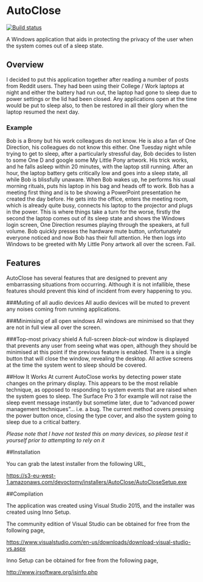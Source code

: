 # AutoClose

[![Build status](https://ci.appveyor.com/api/projects/status/lxf9tx1222i28wvb?svg=true)](https://ci.appveyor.com/project/NickDevoctomy/autoclose)

A Windows application that aids in protecting the privacy of the user when the system comes out of a sleep state.

## Overview

I decided to put this application together after reading a number of posts from Reddit users.  They had been using their College / Work laptops at night and either the battery had run out, the laptop had gone to sleep due to power settings or the lid had been closed.  Any applications open at the time would be put to sleep also, to then be restored in all their glory when the laptop resumed the next day.

### Example

Bob is a Brony but his work colleagues do not know.  He is also a fan of One Direction, his colleagues do not know this either.  One Tuesday night while trying to get to sleep, after a particularly stressful day, Bob decides to listen to some One D and google some My Little Pony artwork.  His trick works, and he falls asleep within 20 minutes, with the laptop still running.  After an hour, the laptop battery gets critically low and goes into a sleep state, all while Bob is blissfully unaware.  When Bob wakes up, he performs his usual morning rituals, puts his laptop in his bag and heads off to work.
Bob has a meeting first thing and is to be showing a PowerPoint presentation he created the day before.  He gets into the office, enters the meeting room, which is already quite busy, connects his laptop to the projector and plugs in the power.  This is where things take a turn for the worse, firstly the second the laptop comes out of its sleep state and shows the Windows login screen, One Direction resumes playing through the speakers, at full volume.  Bob quickly presses the hardware mute button, unfortunately everyone noticed and now Bob has their full attention.  He then logs into Windows to be greeted with My Little Pony artwork all over the screen.  Fail.

## Features

AutoClose has several features that are designed to prevent any embarrassing situations from occurring.  Although it is not infallible, these features should prevent this kind of incident from every happening to you.

###Muting of all audio devices
All audio devices will be muted to prevent any noises coming from running applications.

###Minimising of all open windows
All windows are minimised so that they are not in full view all over the screen.

###Top-most privacy shield
A full-screen *black-out* window is displayed that prevents any user from seeing what was open, although they should be minimised at this point if the previous feature is enabled.  There is a single button that will close the window, revealing the desktop.  All active screens at the time the system went to sleep should be covered.

##How It Works
At current AutoClose works by detecting power state changes on the primary display.  This appears to be the most reliable technique, as opposed to responding to system events that are raised when the system goes to sleep.  The Surface Pro 3 for example will not raise the sleep event message instantly but sometime later, due to “advanced power management techniques”… i.e. a bug.  The current method covers pressing the power button once, closing the type cover, and also the system going to sleep due to a critical battery.

*Please note that I have not tested this on many devices, so please test it yourself prior to attempting to rely on it*

##Installation

You can grab the latest installer from the following URL,

https://s3-eu-west-1.amazonaws.com/devoctomy/installers/AutoClose/AutoCloseSetup.exe  

##Compilation

The application was created using Visual Studio 2015, and the installer was created using Inno Setup.

The community edition of Visual Studio can be obtained for free from the following page,

https://www.visualstudio.com/en-us/downloads/download-visual-studio-vs.aspx

Inno Setup can be obtained for free from the following page,

http://www.jrsoftware.org/isinfo.php


